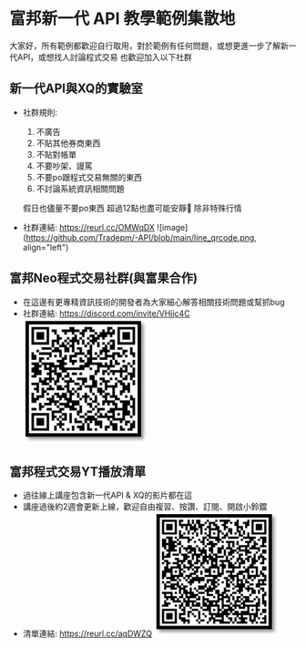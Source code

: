 # 富邦新一代 API 教學範例集散地
大家好，所有範例都歡迎自行取用，對於範例有任何問題，或想更進一步了解新一代API，或想找人討論程式交易
也歡迎加入以下社群
## 新一代API與XQ的實驗室
* 社群規則:
  1. 不廣告
  2. 不貼其他券商東西
  3. 不貼對帳單
  4. 不要吵架、謾罵
  5. 不要po跟程式交易無關的東西
  6. 不討論系統資訊相關問題

  假日也儘量不要po東西
  超過12點也盡可能安靜🤫
  除非特殊行情
* 社群連結: https://reurl.cc/OMWqDX
  ![image](https://github.com/Tradepm/-API/blob/main/line_qrcode.png, align="left")

## 富邦Neo程式交易社群(與富果合作)
* 在這邊有更專精資訊技術的開發者為大家細心解答相關技術問題或幫抓bug
* 社群連結: https://discord.com/invite/VHjjc4C
  ![image](https://github.com/Tradepm/-API/blob/main/discord_qrcode.png)

## 富邦程式交易YT播放清單
* 過往線上講座包含新一代API & XQ的影片都在這
* 講座過後約2週會更新上線，歡迎自由複習、按讚、訂閱、開啟小鈴鐺
* 清單連結: https://reurl.cc/aqDWZQ
  ![image](https://github.com/Tradepm/-API/blob/main/yt_list_qrcode.png)


